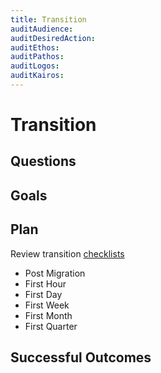 ```yaml
---
title: Transition
auditAudience:
auditDesiredAction:
auditEthos:
auditPathos:
auditLogos:
auditKairos:
---
```


# Transition

## Questions

## Goals

## Plan

Review transition [checklists](./transition-checklists)

- Post Migration
- First Hour
- First Day
- First Week
- First Month
- First Quarter

## Successful Outcomes
